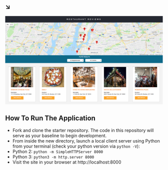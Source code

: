 ## ↘︎

![SCREENSHOT](img/screenshot.png)

## How To Run The Application

- Fork and clone the starter repository. The code in this repository will serve as your baseline to begin development.
- From inside the new directory, launch a local client server using Python from your terminal (check your python version via `python -V`): 
- Python 2: `python -m SimpleHTTPServer 8000`
- Python 3: `python3 -m http.server 8000`
- Visit the site in your browser at http://localhost:8000
